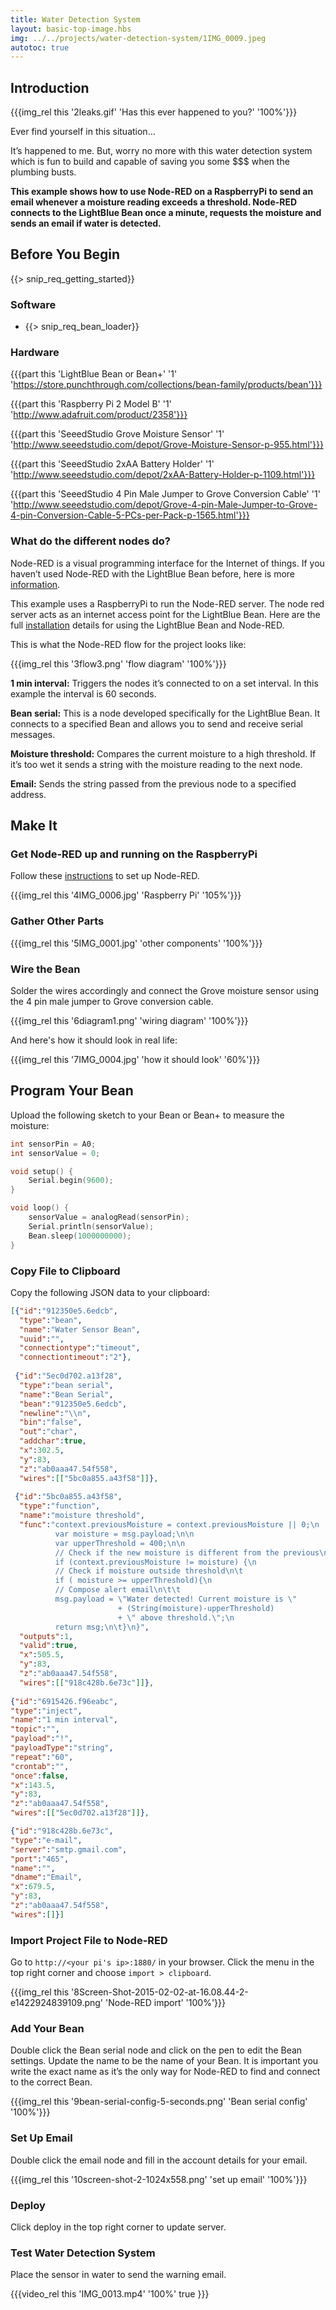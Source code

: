 ```yaml
---
title: Water Detection System
layout: basic-top-image.hbs
img: ../../projects/water-detection-system/1IMG_0009.jpeg
autotoc: true
---
```


## Introduction

{{{img_rel this '2leaks.gif' 'Has this ever happened to you?' '100%'}}}

Ever find yourself in this situation…

It’s happened to me. But, worry no more with this water detection system which is fun to build and capable of saving you some $$$ when the plumbing busts.

**This example shows how to use Node-RED on a RaspberryPi to send an email whenever a moisture reading exceeds a threshold. Node-RED connects to the LightBlue Bean once a minute, requests the moisture and sends an email if water is detected.**

## Before You Begin

{{> snip_req_getting_started}}

### Software

* {{> snip_req_bean_loader}}

### Hardware

{{{part this 'LightBlue Bean or Bean+' '1' 'https://store.punchthrough.com/collections/bean-family/products/bean'}}}

{{{part this 'Raspberry Pi 2 Model B' '1' 'http://www.adafruit.com/product/2358'}}}

{{{part this 'SeeedStudio Grove Moisture Sensor' '1' 'http://www.seeedstudio.com/depot/Grove-Moisture-Sensor-p-955.html'}}}

{{{part this 'SeeedStudio 2xAA Battery Holder' '1' 'http://www.seeedstudio.com/depot/2xAA-Battery-Holder-p-1109.html'}}}

{{{part this 'SeeedStudio 4 Pin Male Jumper to Grove Conversion Cable' '1' 'http://www.seeedstudio.com/depot/Grove-4-pin-Male-Jumper-to-Grove-4-pin-Conversion-Cable-5-PCs-per-Pack-p-1565.html'}}}

### What do the different nodes do?

Node-RED is a visual programming interface for the Internet of things. If you haven’t used Node-RED with the LightBlue Bean before, here is more [information]({{relativeRoot}}guides/node-red/what-is-node-red/).

This example uses a RaspberryPi to run the Node-RED server. The node red server acts as an internet access point for the LightBlue Bean. Here are the full [installation]({{relativeRoot}}guides/node-red/installation/) details for using the LightBlue Bean and Node-RED.

This is what the Node-RED flow for the project looks like:

{{{img_rel this '3flow3.png' 'flow diagram' '100%'}}}

**1 min interval:** Triggers the nodes it’s connected to on a set interval. In this example the interval is 60 seconds.

**Bean serial:** This is a node developed specifically for the LightBlue Bean. It connects to a specified Bean and allows you to send and receive serial messages.

**Moisture threshold:** Compares the current moisture to a high threshold. If it’s too wet it sends a string with the moisture reading to the next node.

**Email:** Sends the string passed from the previous node to a specified address.

## Make It

### Get Node-RED up and running on the RaspberryPi

Follow these [instructions](http://nodered.org/docs/hardware/raspberrypi.html) to set up Node-RED.

{{{img_rel this '4IMG_0006.jpg' 'Raspberry Pi' '105%'}}}

### Gather Other Parts

{{{img_rel this '5IMG_0001.jpg' 'other components' '100%'}}}

### Wire the Bean

Solder the wires accordingly and connect the Grove moisture sensor using the 4 pin male jumper to Grove conversion cable.

{{{img_rel this '6diagram1.png' 'wiring diagram' '100%'}}}

And here's how it should look in real life:

{{{img_rel this '7IMG_0004.jpg' 'how it should look' '60%'}}}

## Program Your Bean

Upload the following sketch to your Bean or Bean+ to measure the moisture:

```cpp
int sensorPin = A0;
int sensorValue = 0;

void setup() {
    Serial.begin(9600);
}

void loop() {
    sensorValue = analogRead(sensorPin);
    Serial.println(sensorValue);
    Bean.sleep(1000000000);
}
```
### Copy File to Clipboard

Copy the following JSON data to your clipboard:

```json
[{"id":"912350e5.6edcb",
  "type":"bean",
  "name":"Water Sensor Bean",
  "uuid":"",
  "connectiontype":"timeout",
  "connectiontimeout":"2"},
  
 {"id":"5ec0d702.a13f28",
  "type":"bean serial",
  "name":"Bean Serial",
  "bean":"912350e5.6edcb",
  "newline":"\\n",
  "bin":"false",
  "out":"char",
  "addchar":true,
  "x":302.5,
  "y":83,
  "z":"ab0aaa47.54f558",
  "wires":[["5bc0a855.a43f58"]]},
  
 {"id":"5bc0a855.a43f58",
  "type":"function",
  "name":"moisture threshold",
  "func":"context.previousMoisture = context.previousMoisture || 0;\n
  		  var moisture = msg.payload;\n\n
  		  var upperThreshold = 400;\n\n
  	      // Check if the new moisture is different from the previous\n
  	      if (context.previousMoisture != moisture) {\n
  	      // Check if moisture outside threshold\n\t
  	      if ( moisture >= upperThreshold){\n
  	      // Compose alert email\n\t\t
  	      msg.payload = \"Water detected! Current moisture is \"
  	                    + (String(moisture)-upperThreshold)
  	                    + \" above threshold.\";\n
  	      return msg;\n\t}\n}",
  "outputs":1,
  "valid":true,
  "x":505.5,
  "y":83,
  "z":"ab0aaa47.54f558",
  "wires":[["918c428b.6e73c"]]},
  
{"id":"6915426.f96eabc",
"type":"inject",
"name":"1 min interval",
"topic":"",
"payload":"!",
"payloadType":"string",
"repeat":"60",
"crontab":"",
"once":false,
"x":143.5,
"y":83,
"z":"ab0aaa47.54f558",
"wires":[["5ec0d702.a13f28"]]},

{"id":"918c428b.6e73c",
"type":"e-mail",
"server":"smtp.gmail.com",
"port":"465",
"name":"",
"dname":"Email",
"x":679.5,
"y":83,
"z":"ab0aaa47.54f558",
"wires":[]}]
```

### Import Project File to Node-RED

Go to `http://<your pi's ip>:1880/` in your  browser. Click the menu in the top right corner and choose `import > clipboard`.

{{{img_rel this '8Screen-Shot-2015-02-02-at-16.08.44-2-e1422924839109.png' 'Node-RED import' '100%'}}}

### Add Your Bean

Double click the Bean serial node and click on the pen to edit the Bean settings. Update the name to be the name of your Bean. It is important you write the exact name as it’s the only way for Node-RED to find and connect to the correct Bean.

{{{img_rel this '9bean-serial-config-5-seconds.png' 'Bean serial config' '100%'}}}

### Set Up Email

Double click the email node and fill in the account details for your email.

{{{img_rel this '10screen-shot-2-1024x558.png' 'set up email' '100%'}}}

### Deploy

Click deploy in the top right corner to update server.

### Test Water Detection System

Place the sensor in water to send the warning email.

{{{video_rel this 'IMG_0013.mp4' '100%' true }}}